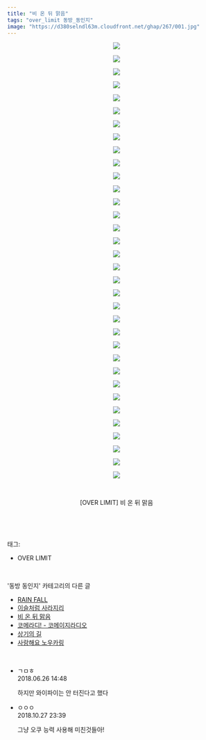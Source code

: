 ```yaml
---
title: "비 온 뒤 맑음"
tags: "over_limit 동방_동인지"
image: "https://d380selndl63m.cloudfront.net/ghap/267/001.jpg"
---
```

<div class="article">
<p style="text-align: center; clear: none; float: none;"><img src="{{ site.imgserver5 }}/ghap/267/001.jpg"/></p>
<p style="text-align: center; clear: none; float: none;"><img src="{{ site.imgserver5 }}/ghap/267/002.jpg"/></p>
<p style="text-align: center; clear: none; float: none;"><img src="{{ site.imgserver5 }}/ghap/267/003.jpg"/></p>
<p style="text-align: center; clear: none; float: none;"><img src="{{ site.imgserver5 }}/ghap/267/004.jpg"/></p>
<p style="text-align: center; clear: none; float: none;"><img src="{{ site.imgserver5 }}/ghap/267/005.jpg"/></p>
<p style="text-align: center; clear: none; float: none;"><img src="{{ site.imgserver5 }}/ghap/267/006.jpg"/></p>
<p style="text-align: center; clear: none; float: none;"><img src="{{ site.imgserver5 }}/ghap/267/007.jpg"/></p>
<p style="text-align: center; clear: none; float: none;"><img src="{{ site.imgserver5 }}/ghap/267/008.jpg"/></p>
<p style="text-align: center; clear: none; float: none;"><img src="{{ site.imgserver5 }}/ghap/267/009.jpg"/></p>
<p style="text-align: center; clear: none; float: none;"><img src="{{ site.imgserver5 }}/ghap/267/010.jpg"/></p>
<p style="text-align: center; clear: none; float: none;"><img src="{{ site.imgserver5 }}/ghap/267/011.jpg"/></p>
<p style="text-align: center; clear: none; float: none;"><img src="{{ site.imgserver5 }}/ghap/267/012.jpg"/></p>
<p style="text-align: center; clear: none; float: none;"><img src="{{ site.imgserver5 }}/ghap/267/013.jpg"/></p>
<p style="text-align: center; clear: none; float: none;"><img src="{{ site.imgserver5 }}/ghap/267/014.jpg"/></p>
<p style="text-align: center; clear: none; float: none;"><img src="{{ site.imgserver5 }}/ghap/267/015.jpg"/></p>
<p style="text-align: center; clear: none; float: none;"><img src="{{ site.imgserver5 }}/ghap/267/016.jpg"/></p>
<p style="text-align: center; clear: none; float: none;"><img src="{{ site.imgserver5 }}/ghap/267/017.jpg"/></p>
<p style="text-align: center; clear: none; float: none;"><img src="{{ site.imgserver5 }}/ghap/267/018.jpg"/></p>
<p style="text-align: center; clear: none; float: none;"><img src="{{ site.imgserver5 }}/ghap/267/019.jpg"/></p>
<p style="text-align: center; clear: none; float: none;"><img src="{{ site.imgserver5 }}/ghap/267/020.jpg"/></p>
<p style="text-align: center; clear: none; float: none;"><img src="{{ site.imgserver5 }}/ghap/267/021.jpg"/></p>
<p style="text-align: center; clear: none; float: none;"><img src="{{ site.imgserver5 }}/ghap/267/022.jpg"/></p>
<p style="text-align: center; clear: none; float: none;"><img src="{{ site.imgserver5 }}/ghap/267/023.jpg"/></p>
<p style="text-align: center; clear: none; float: none;"><img src="{{ site.imgserver5 }}/ghap/267/024.jpg"/></p>
<p style="text-align: center; clear: none; float: none;"><img src="{{ site.imgserver5 }}/ghap/267/025.jpg"/></p>
<p style="text-align: center; clear: none; float: none;"><img src="{{ site.imgserver5 }}/ghap/267/026.jpg"/></p>
<p style="text-align: center; clear: none; float: none;"><img src="{{ site.imgserver5 }}/ghap/267/027.jpg"/></p>
<p style="text-align: center; clear: none; float: none;"><img src="{{ site.imgserver5 }}/ghap/267/028.jpg"/></p>
<p style="text-align: center; clear: none; float: none;"><img src="{{ site.imgserver5 }}/ghap/267/029.jpg"/></p>
<p style="text-align: center; clear: none; float: none;"><img src="{{ site.imgserver5 }}/ghap/267/030.jpg"/></p>
<p style="text-align: center; clear: none; float: none;"><img src="{{ site.imgserver5 }}/ghap/267/031.jpg"/></p>
<p style="text-align: center; clear: none; float: none;"><img src="{{ site.imgserver5 }}/ghap/267/032.jpg"/></p>
<p style="text-align: center; clear: none; float: none;"><img src="{{ site.imgserver5 }}/ghap/267/033.jpg"/></p>
<p style="text-align: center; clear: none; float: none;"><img src="{{ site.imgserver5 }}/ghap/267/034.jpg"/></p>
<p style="text-align: center; clear: none; float: none;"><br/></p>
<p style="text-align: center; clear: none; float: none;">[OVER LIMIT] 비 온 뒤 맑음</p>
<p><br/></p>
</div><br/>
<div class="tagTrail">
<p>태그: </p>
<ul>
<li>OVER LIMIT</li>
</ul>
</div><br/>
<div class="another">
<p>'동방 동인지' 카테고리의 다른 글</p>
<ul>
<li><a href="/ghap_269">RAIN FALL</a></li>
<li><a href="/ghap_268">이슬처럼 사라지리</a></li>
<li><a href="/ghap_267">비 온 뒤 맑음</a></li>
<li><a href="/ghap_266">코메라디! - 코메이지라디오</a></li>
<li><a href="/ghap_265">상기의 길</a></li>
<li><a href="/ghap_264">사랑해요 노우카링</a></li>
</ul>
</div><br/>
<div class="cb_module cb_fluid">
<div class="cb_wrt cb_profile">
<div class="comment">
<ul>
<li class="cb_thumb_off" id="comment15277008">
<div class="cb_comment_area">
<div class="cb_info_area">
<div class="cb_section">
<span class="cb_nick_name">ㄱㅁㅎ</span>
</div>
<div class="cb_section">
<span class="cb_date">2018.06.26 14:48 </span>
</div>
</div>
<div class="cb_dsc_comment">
<p class="cb_dsc">
											하지만 와이파이는 안 터진다고 했다
										</p>
</div>
</div></li>
<li class="cb_thumb_off" id="comment15363657">
<div class="cb_comment_area">
<div class="cb_info_area">
<div class="cb_section">
<span class="cb_nick_name">ㅇㅇㅇ</span>
</div>
<div class="cb_section">
<span class="cb_date">2018.10.27 23:39 </span>
</div>
</div>
<div class="cb_dsc_comment">
<p class="cb_dsc">
											그냥 오쿠 능력 사용해 미친것들아!
										</p>
</div>
</div></li>
</ul>
</div>
</div><!-- commentList close -->
</div><br/>

